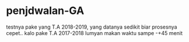 # penjdwalan-GA
testnya pake yang T.A 2018-2019, yang datanya sedikit biar prosesnya cepet..
kalo pake T.A 2017-2018 lumyan makan waktu sampe -+45 menit

